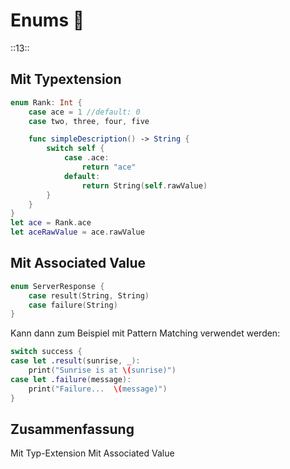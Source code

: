 # Enums 🪸
::13::

## Mit Typextension
```swift
enum Rank: Int {
    case ace = 1 //default: 0
    case two, three, four, five

    func simpleDescription() -> String {
        switch self {
	        case .ace:
	            return "ace"
	        default:
	            return String(self.rawValue)
        }
    }
}
let ace = Rank.ace
let aceRawValue = ace.rawValue
```

## Mit Associated Value

```swift
enum ServerResponse {
    case result(String, String)
    case failure(String)
}
```

Kann dann zum Beispiel mit Pattern Matching verwendet werden:
```swift
switch success {
case let .result(sunrise, _):
    print("Sunrise is at \(sunrise)")
case let .failure(message):
    print("Failure...  \(message)")
}
```

## Zusammenfassung
Mit Typ-Extension
Mit Associated Value